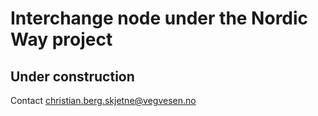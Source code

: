 Interchange node under the Nordic Way project
====
## Under construction 

Contact 
christian.berg.skjetne@vegvesen.no
